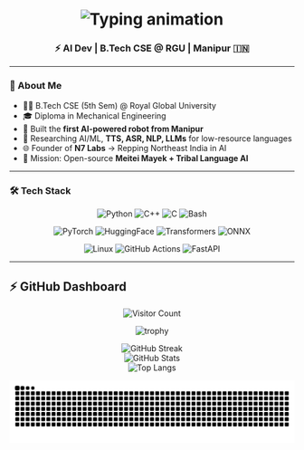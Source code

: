 <h1 align="center">
  <img src="https://readme-typing-svg.demolab.com?font=Fira+Code&size=28&duration=4000&pause=1000&color=00F7FF&center=true&vCenter=true&width=700&lines=👋+Yo!+I'm+Dayananda+Thokchom;⚡+AI+Dev+%7C+B.Tech+CSE+Student;🚀+Founder+of+N7+Labs;🤖+ASR+%7C+TTS+%7C+LLMs+%7C+NLP;🌐+AI+for+the+Northeast" alt="Typing animation" />
</h1>

<h3 align="center">⚡ AI Dev | B.Tech CSE @ RGU | Manipur 🇮🇳</h3>

---

### 🧠 About Me  

- 👨‍💻 B.Tech CSE (5th Sem) @ Royal Global University  
- 🎓 Diploma in Mechanical Engineering  
- 🤖 Built the **first AI-powered robot from Manipur**  
- 🧠 Researching AI/ML, **TTS, ASR, NLP, LLMs** for low-resource languages  
- 🌐 Founder of **N7 Labs** → Repping Northeast India in AI  
- 🚀 Mission: Open-source **Meitei Mayek + Tribal Language AI**  

---

### 🛠️ Tech Stack  

<div align="center">

![Python](https://img.shields.io/badge/Python-3776AB?style=for-the-badge&logo=python&logoColor=white)
![C++](https://img.shields.io/badge/C++-00599C?style=for-the-badge&logo=cplusplus&logoColor=white)
![C](https://img.shields.io/badge/C-555555?style=for-the-badge&logo=c&logoColor=white)
![Bash](https://img.shields.io/badge/Bash-121011?style=for-the-badge&logo=gnu-bash&logoColor=white)

![PyTorch](https://img.shields.io/badge/PyTorch-EE4C2C?style=for-the-badge&logo=pytorch&logoColor=white)
![HuggingFace](https://img.shields.io/badge/HuggingFace-FFD21E?style=for-the-badge&logo=huggingface&logoColor=black)
![Transformers](https://img.shields.io/badge/Transformers-FFDD00?style=for-the-badge&logo=transformers&logoColor=black)
![ONNX](https://img.shields.io/badge/ONNX-005CED?style=for-the-badge&logo=onnx&logoColor=white)

![Linux](https://img.shields.io/badge/Linux-FCC624?style=for-the-badge&logo=linux&logoColor=black)
![GitHub Actions](https://img.shields.io/badge/GitHub_Actions-2088FF?style=for-the-badge&logo=github-actions&logoColor=white)
![FastAPI](https://img.shields.io/badge/FastAPI-009688?style=for-the-badge&logo=fastapi&logoColor=white)

</div>

---

## ⚡ GitHub Dashboard  

<div align="center">

<!-- Visitor counter -->
![Visitor Count](https://komarev.com/ghpvc/?username=OmeshThokchom&label=Profile%20Views&color=0e75b6&style=flat)  

<!-- Trophies -->
![trophy](https://github-profile-trophy.vercel.app/?username=OmeshThokchom&theme=radical&no-frame=true&margin-w=15)

<!-- Streak + Stats + Langs -->
![GitHub Streak](https://github-readme-streak-stats.herokuapp.com/?user=OmeshThokchom&theme=radical&hide_border=true)  
![GitHub Stats](https://github-readme-stats.vercel.app/api?username=OmeshThokchom&show_icons=true&theme=radical&hide_border=true)  
![Top Langs](https://github-readme-stats.vercel.app/api/top-langs/?username=OmeshThokchom&layout=compact&theme=tokyonight&hide_border=true)  

<!-- Snake -->
![Snake animation](https://github.com/OmeshThokchom/OmeshThokchom/blob/output/github-contribution-grid-snake-dark.svg)

</div>

